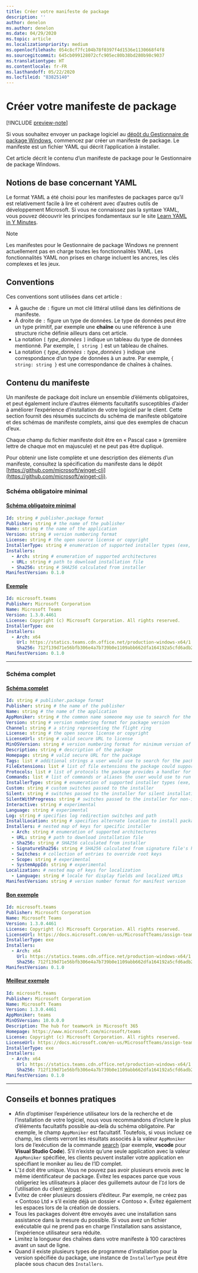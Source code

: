 ```yaml
---
title: Créer votre manifeste de package
description: ''
author: denelon
ms.author: denelon
ms.date: 04/29/2020
ms.topic: article
ms.localizationpriority: medium
ms.openlocfilehash: 054c8cf7fc104b78f0397f4d1536e1130668f4f8
ms.sourcegitcommit: 645cb099128072cfc905ec80b38bd280b98c9037
ms.translationtype: HT
ms.contentlocale: fr-FR
ms.lasthandoff: 05/22/2020
ms.locfileid: "83825140"
---
```

# <a name="create-your-package-manifest"></a>Créer votre manifeste de package

[!INCLUDE [preview-note](../../includes/package-manager-preview.md)]

Si vous souhaitez envoyer un package logiciel au [dépôt du Gestionnaire de package Windows](repository.md), commencez par créer un manifeste de package. Le manifeste est un fichier YAML qui décrit l’application à installer.

Cet article décrit le contenu d’un manifeste de package pour le Gestionnaire de package Windows.

## <a name="yaml-basics"></a>Notions de base concernant YAML

Le format YAML a été choisi pour les manifestes de packages parce qu’il est relativement facile à lire et cohérent avec d’autres outils de développement Microsoft. Si vous ne connaissez pas la syntaxe YAML, vous pouvez découvrir les principes fondamentaux sur le site [Learn YAML in Y Minutes](https://learnxinyminutes.com/docs/yaml/).

> [!NOTE]
> Les manifestes pour le Gestionnaire de package Windows ne prennent actuellement pas en charge toutes les fonctionnalités YAML. Les fonctionnalités YAML non prises en charge incluent les ancres, les clés complexes et les jeux.

## <a name="conventions"></a>Conventions

Ces conventions sont utilisées dans cet article :

* À gauche de `:` figure un mot clé littéral utilisé dans les définitions de manifeste.
* À droite de `:` figure un type de données. Le type de données peut être un type primitif, par exemple une **chaîne** ou une référence à une structure riche définie ailleurs dans cet article.
* La notation `[` *type_données* `]` indique un tableau du type de données mentionné. Par exemple, `[ string ]` est un tableau de chaînes.
* La notation `{` *type_données* `:` *type_données* `}` indique une correspondance d’un type de données à un autre. Par exemple, `{ string: string }` est une correspondance de chaînes à chaînes.

## <a name="manifest-contents"></a>Contenu du manifeste

Un manifeste de package doit inclure un ensemble d’éléments obligatoires, et peut également inclure d’autres éléments facultatifs susceptibles d’aider à améliorer l’expérience d’installation de votre logiciel par le client. Cette section fournit des résumés succincts du schéma de manifeste obligatoire et des schémas de manifeste complets, ainsi que des exemples de chacun d’eux.

Chaque champ du fichier manifeste doit être en « Pascal case » (première lettre de chaque mot en majuscule) et ne peut pas être dupliqué.

Pour obtenir une liste complète et une description des éléments d’un manifeste, consultez la spécification du manifeste dans le dépôt [https://github.com/microsoft/winget-cli](https://github.com/microsoft/winget-cli).

### <a name="minimal-required-schema"></a>Schéma obligatoire minimal

#### <a name="minimal-required-schema"></a>[Schéma obligatoire minimal](#tab/minschema/)

```yaml
Id: string # publisher.package format
Publisher: string # the name of the publisher
Name: string # the name of the application
Version: string # version numbering format
License: string # the open source license or copyright
InstallerType: string # enumeration of supported installer types (exe, msi, msix, inno, wix, nullsoft, appx)
Installers:
  - Arch: string # enumeration of supported architectures
  - URL: string # path to download installation file
  - Sha256: string # SHA256 calculated from installer
ManifestVersion: 0.1.0
```

#### <a name="example"></a>[Exemple](#tab/minexample/)

```yaml
Id: microsoft.teams
Publisher: Microsoft Corporation
Name: Microsoft Teams
Version: 1.3.0.4461
License: Copyright (c) Microsoft Corporation. All rights reserved.
InstallerType: exe
Installers:
  - Arch: x64
    Url: https://statics.teams.cdn.office.net/production-windows-x64/1.3.00.4461/Teams_windows_x64.exe
    Sha256: 712f139d71e56bfb306e4a7b739b0e1109abb662dfa164192a5cfd6adb24a4e1
ManifestVersion: 0.1.0
```

* * *

### <a name="complete-schema"></a>Schéma complet

#### <a name="complete-schema"></a>[Schéma complet](#tab/compschema/)

```yaml
Id: string # publisher.package format
Publisher: string # the name of the publisher
Name: string # the name of the application
AppMoniker: string # the common name someone may use to search for the package
Version: string # version numbering format for package version
Channel: string # a string representing the flight ring
License: string # the open source license or copyright
LicenseUrl: string # valid secure URL to license
MinOSVersion: string # version numbering format for minimum version of Windows supported
Description: string # description of the package
Homepage: string # valid secure URL for the package
Tags: list # additional strings a user would use to search for the package
FileExtensions: list # list of file extensions the package could support
Protocols: list # list of protocols the package provides a handler for
Commands: list # list of commands or aliases the user would use to run the package
InstallerType: string # enumeration of supported installer types (exe, msi, msix)
Custom: string # custom switches passed to the installer
Silent: string # switches passed to the installer for silent installation
SilentWithProgress: string # switches passed to the installer for non-interactive install
Interactive: string # experimental
Language: string # experimental
Log: string # specifies log redirection switches and path
InstallLocation: string # specifies alternate location to install package
Installers: # nested map of keys for specific installer
  - Arch: string # enumeration of supported architectures
  - URL: string # path to download installation file
  - Sha256: string # SHA256 calculated from installer
  - SignatureSha256: string # SHA256 calculated from signature file's hash of MSIX file
  - Switches: # collection of entries to override root keys
  - Scope: string # experimental
  - SystemAppId: string # experimental
Localization: # nested map of keys for localization
  - Language: string # locale for display fields and localized URLs
ManifestVersion: string # version number format for manifest version
```

#### <a name="good-example"></a>[Bon exemple](#tab/good/)

```yaml
Id: microsoft.teams
Publisher: Microsoft Corporation
Name: Microsoft Teams
Version: 1.3.0.4461
License: Copyright (c) Microsoft Corporation. All rights reserved.
LicenseUrl: https://docs.microsoft.com/en-us/MicrosoftTeams/assign-teams-licenses
InstallerType: exe
Installers:
  - Arch: x64
    Url: https://statics.teams.cdn.office.net/production-windows-x64/1.3.00.4461/Teams_windows_x64.exe
    Sha256: 712f139d71e56bfb306e4a7b739b0e1109abb662dfa164192a5cfd6adb24a4e1
ManifestVersion: 0.1.0
```

#### <a name="better-example"></a>[Meilleur exemple](#tab/better/)

```yaml
Id: microsoft.teams
Publisher: Microsoft Corporation
Name: Microsoft Teams
Version: 1.3.0.4461
AppMoniker: teams
MinOSVersion: 10.0.0.0
Description: The hub for teamwork in Microsoft 365
Homepage: https://www.microsoft.com/microsoft/teams
License: Copyright (c) Microsoft Corporation. All rights reserved.
LicenseUrl: https://docs.microsoft.com/en-us/MicrosoftTeams/assign-teams-licenses
InstallerType: exe
Installers:
  - Arch: x64
    Url: https://statics.teams.cdn.office.net/production-windows-x64/1.3.00.4461/Teams_windows_x64.exe
    Sha256: 712f139d71e56bfb306e4a7b739b0e1109abb662dfa164192a5cfd6adb24a4e1
ManifestVersion: 0.1.0
```

* * *

## <a name="tips-and-best-practices"></a>Conseils et bonnes pratiques

* Afin d’optimiser l’expérience utilisateur lors de la recherche et de l’installation de votre logiciel, nous vous recommandons d’inclure le plus d’éléments facultatifs possible au-delà du schéma obligatoire. Par exemple, le champ `AppMoniker` est facultatif. Toutefois, si vous incluez ce champ, les clients verront les résultats associés à la valeur `AppMoniker` lors de l’exécution de la commande [search](../winget/search.md) (par exemple, **vscode** pour **Visual Studio Code**). S’il n’existe qu’une seule application avec la valeur `AppMoniker` spécifiée, les clients peuvent installer votre application en spécifiant le moniker au lieu de l’ID complet.
* L’`Id` doit être unique. Vous ne pouvez pas avoir plusieurs envois avec le même identificateur de package. Évitez les espaces parce que vous obligeriez les utilisateurs à placer des guillemets autour de l’`Id` lors de l’utilisation du client [winget](../index.md).
* Évitez de créer plusieurs dossiers d’éditeur. Par exemple, ne créez pas « Contoso Ltd » s’il existe déjà un dossier « Contoso ». Évitez également les espaces lors de la création de dossiers.
* Tous les packages doivent être envoyés avec une installation sans assistance dans la mesure du possible. Si vous avez un fichier exécutable qui ne prend pas en charge l’installation sans assistance, l’expérience utilisateur sera réduite.
* Limitez la longueur des chaînes dans votre manifeste à 100 caractères avant un saut de ligne.
* Quand il existe plusieurs types de programme d’installation pour la version spécifiée du package, une instance de `InstallerType` peut être placée sous chacun des `Installers`.
